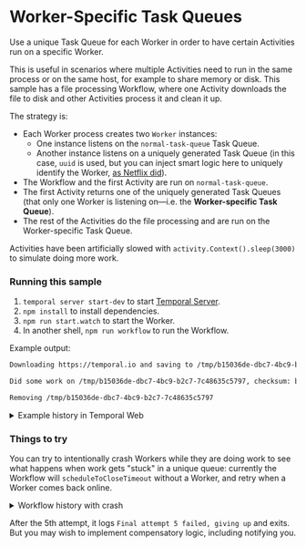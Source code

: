 # Worker-Specific Task Queues

Use a unique Task Queue for each Worker in order to have certain Activities run on a specific Worker.

This is useful in scenarios where multiple Activities need to run in the same process or on the same host, for example to share memory or disk. This sample has a file processing Workflow, where one Activity downloads the file to disk and other Activities process it and clean it up.

The strategy is:

- Each Worker process creates two `Worker` instances:
  - One instance listens on the `normal-task-queue` Task Queue.
  - Another instance listens on a uniquely generated Task Queue (in this case, `uuid` is used, but you can inject smart logic here to uniquely identify the Worker, [as Netflix did](https://community.temporal.io/t/using-dynamic-task-queues-for-traffic-routing/3045)).
- The Workflow and the first Activity are run on `normal-task-queue`.
- The first Activity returns one of the uniquely generated Task Queues (that only one Worker is listening on—i.e. the **Worker-specific Task Queue**).
- The rest of the Activities do the file processing and are run on the Worker-specific Task Queue.

Activities have been artificially slowed with `activity.Context().sleep(3000)` to simulate doing more work.

### Running this sample

1. `temporal server start-dev` to start [Temporal Server](https://github.com/temporalio/cli/#installation).
1. `npm install` to install dependencies.
1. `npm run start.watch` to start the Worker.
1. In another shell, `npm run workflow` to run the Workflow.

Example output:

```bash
Downloading https://temporal.io and saving to /tmp/b15036de-dbc7-4bc9-b2c7-7c48635c5797

Did some work on /tmp/b15036de-dbc7-4bc9-b2c7-7c48635c5797, checksum: b3fc767460efa514753a75e6f3d7af97

Removing /tmp/b15036de-dbc7-4bc9-b2c7-7c48635c5797
```

<details>
<summary>Example history in Temporal Web</summary>

![image](https://user-images.githubusercontent.com/6764957/137707555-967503fd-d0d5-4b57-a04e-48d297ab7dfb.png)

</details>

### Things to try

You can try to intentionally crash Workers while they are doing work to see what happens when work gets "stuck" in a unique queue: currently the Workflow will `scheduleToCloseTimeout` without a Worker, and retry when a Worker comes back online.

<details>
<summary>Workflow history with crash</summary>

![image](https://user-images.githubusercontent.com/6764957/137708492-41611a1f-3093-4221-800c-017c0a9d88b2.png)

</details>

After the 5th attempt, it logs `Final attempt 5 failed, giving up` and exits. But you may wish to implement compensatory logic, including notifying you.
